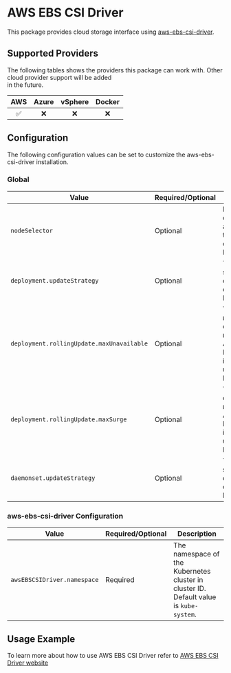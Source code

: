 # AWS EBS CSI Driver

This package provides cloud storage interface using [aws-ebs-csi-driver](https://github.com/kubernetes-sigs/aws-ebs-csi-driver).

## Supported Providers

The following tables shows the providers this package can work with. Other cloud provider support will be added  
in the future.

| AWS  |  Azure  | vSphere  | Docker |
|:---:|:---:|:---:|:---:|
|  ✅ |  ❌  | ❌  |  ❌  |

## Configuration

The following configuration values can be set to customize the aws-ebs-csi-driver installation.

### Global

| Value | Required/Optional | Description |
|-------|-------------------|-------------|
| `nodeSelector` | Optional | NodeSelector configuration applied to all the deployments. Defaults to null. |
| `deployment.updateStrategy` | Optional | The update strategy of deployments to overwrite. Defaults to null. |
| `deployment.rollingUpdate.maxUnavailable` | Optional | The maxUnavailable of rollingUpdate. Applied only if RollingUpdate is used as updateStrategy. Defaults to null. |
| `deployment.rollingUpdate.maxSurge` | Optional | The maxSurge of rollingUpdate. Applied only if RollingUpdate is used as updateStrategy. Defaults to null. |
| `daemonset.updateStrategy` | Optional | The update strategy of daemonsets to overwrite. Defaults to null. |

### aws-ebs-csi-driver Configuration

| Value | Required/Optional | Description |
|-------|-------------------|-------------|
| `awsEBSCSIDriver.namespace` | Required | The namespace of the Kubernetes cluster in cluster ID. Default value is `kube-system`. |

## Usage Example

To learn more about how to use AWS EBS CSI Driver refer to [AWS EBS CSI Driver website](https://github.com/kubernetes-sigs/aws-ebs-csi-driver)

